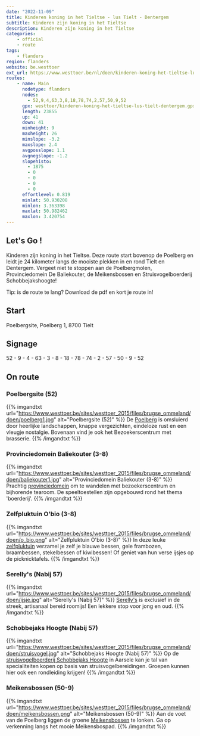 ```yaml
---
date: "2022-11-09"
title: Kinderen koning in het Tieltse - lus Tielt - Dentergem
subtitle: Kinderen zijn koning in het Tieltse
description: Kinderen zijn koning in het Tieltse
categories:
    - official
    - route
tags:
    - flanders
region: flanders
website: be.westtoer
ext_url: https://www.westtoer.be/nl/doen/kinderen-koning-het-tieltse-lus-tielt-dentergem
routes:
    - name: Main
      nodetype: flanders
      nodes:
        - 52,9,4,63,3,8,18,78,74,2,57,50,9,52
      gpx: westtoer/kinderen-koning-het-tieltse-lus-tielt-dentergem.gpx
      length: 23855
      up: 41
      down: 41
      minheight: 9
      maxheight: 26
      minslope: -3.2
      maxslope: 2.4
      avgposslope: 1.1
      avgnegslope: -1.2
      slopehisto:
        - 1875
        - 0
        - 0
        - 0
        - 0
      effortlevel: 0.819
      minlat: 50.930208
      minlon: 3.363398
      maxlat: 50.982462
      maxlon: 3.420754
---
```


## Let's Go ! 

Kinderen zijn koning in het Tieltse. Deze route start bovenop de Poelberg en leidt je 24 kilometer langs de mooiste plekken in en rond Tielt en Dentergem. Vergeet niet te stoppen aan de Poelbergmolen, Provinciedomein De Baliekouter, de Meikensbossen en Struisvogelboerderij Schobbejakshoogte!

Tip: is de route te lang? Download de pdf en kort je route in!

## Start

Poelbergsite, Poelberg 1, 8700 Tielt

## Signage

52 - 9 - 4 - 63 - 3 - 8 - 18 - 78 - 74 - 2 - 57 -  50 - 9 - 52

## On route

### Poelbergsite (52)

{{% imgandtxt url="https://www.westtoer.be/sites/westtoer_2015/files/brugse_ommeland/doen/poelberg1.jpg" alt="Poelbergsite (52)" %}}
De [Poelberg](/nl/node/59062) is omsluierd door heerlijke landschappen, knappe vergezichten, eindeloze rust en een vleugje nostalgie. Bovenaan vind je ook het Bezoekerscentrum met brasserie.
{{% /imgandtxt %}}

### Provinciedomein Baliekouter (3-8)

{{% imgandtxt url="https://www.westtoer.be/sites/westtoer_2015/files/brugse_ommeland/doen/baliekouter1.jpg" alt="Provinciedomein Baliekouter (3-8)" %}}
Prachtig [provinciedomein](https://www.toerisme-leiestreek.be/nl/doen/provinciedomein-baliekouter) om te wandelen met bezoekerscentrum en bijhorende tearoom. De speeltoestellen zijn opgebouwd rond het thema 'boerderij'.
{{% /imgandtxt %}}

### Zelfpluktuin O'bio (3-8)

{{% imgandtxt url="https://www.westtoer.be/sites/westtoer_2015/files/brugse_ommeland/doen/o_bio.png" alt="Zelfpluktuin O'bio (3-8)" %}}
In deze leuke [zelfpluktuin](http://o-bio.be/) verzamel je zelf je blauwe bessen, gele frambozen, braambessen, stekelbessen of kiwibessen! Of geniet van hun verse ijsjes op de picknicktafels.
{{% /imgandtxt %}}

### Serelly's (Nabij 57)

{{% imgandtxt url="https://www.westtoer.be/sites/westtoer_2015/files/brugse_ommeland/doen/ijsje.jpg" alt="Serelly's (Nabij 57)" %}}
[Serelly's](/nl/eten-drinken/serellys) is exclusief in de streek, artisanaal bereid roomijs! Een lekkere stop voor jong en oud.
{{% /imgandtxt %}}

### Schobbejaks Hoogte (Nabij 57)

{{% imgandtxt url="https://www.westtoer.be/sites/westtoer_2015/files/brugse_ommeland/doen/struisvogel.jpg" alt="Schobbejaks Hoogte (Nabij 57)" %}}
Op de [struisvogelboerderij Schobbejaks Hoogte](/nl/eten-drinken/struisvogelboerderij-schobbejaks-hoogte) in Aarsele kan je tal van specialiteiten kopen op basis van struisvogelbereidingen. Groepen kunnen hier ook een rondleiding krijgen!
{{% /imgandtxt %}}

### Meikensbossen (50-9)

{{% imgandtxt url="https://www.westtoer.be/sites/westtoer_2015/files/brugse_ommeland/doen/meikensbossen.png" alt="Meikensbossen (50-9)" %}}
Aan de voet van de Poelberg liggen de groene [Meikensbossen](https://www.toerisme-leiestreek.be/nl/doen/meikensbossen) te lonken. Ga op verkenning langs het mooie Meikensbospad.
{{% /imgandtxt %}}


